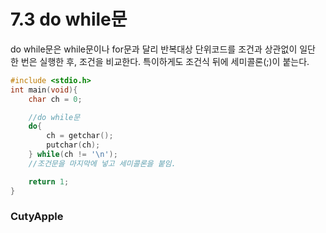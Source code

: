 # 7.3 do while문

do while문은 while문이나 for문과 달리 반복대상 단위코드를 조건과 상관없이 일단 한 번은 실행한 후, 조건을 비교한다. 특이하게도 조건식 뒤에 세미콜론(;)이 붙는다.

``` C
#include <stdio.h>
int main(void){
    char ch = 0;

    //do while문
    do{
        ch = getchar();
        putchar(ch);
    } while(ch != '\n');
    //조건문을 마지막에 넣고 세미콜론을 붙임.

    return 1;
}
```

### CutyApple